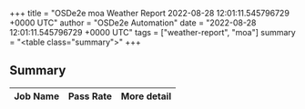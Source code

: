 +++
title = "OSDe2e moa Weather Report 2022-08-28 12:01:11.545796729 +0000 UTC"
author = "OSDe2e Automation"
date = "2022-08-28 12:01:11.545796729 +0000 UTC"
tags = ["weather-report", "moa"]
summary = "<table class=\"summary\"></table>"
+++
## Summary

| Job Name | Pass Rate | More detail |
|----------|-----------|-------------|




